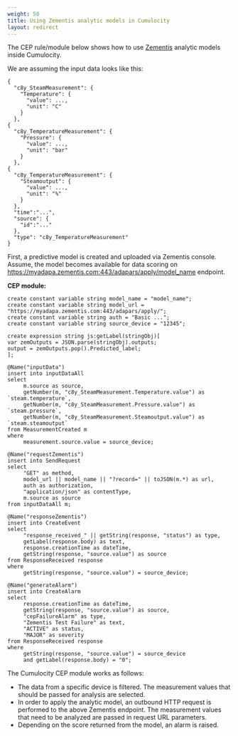```yaml
---
weight: 50
title: Using Zementis analytic models in Cumulocity
layout: redirect
---
```


The CEP rule/module below shows how to use [Zementis](http://www2.softwareag.com/corporate/products/apama_webmethods/zementis/default.aspx?) analytic models inside Cumulocity.

We are assuming the input data looks like this:

	{
	  "c8y_SteamMeasurement": {
	    "Temperature": {
	      "value": ...,
	      "unit": "C"
	    }
	  },
	{
	  "c8y_TemperatureMeasurement": {
	    "Pressure": {
	      "value": ...,
	      "unit": "bar"
	    }
	  },
	{
	  "c8y_TemperatureMeasurement": {
	    "Steamoutput": {
	      "value": ...,
	      "unit": "%"
	    }
	  },
	  "time":"...",
	  "source": {
	    "id":"..."
	  },
	  "type": "c8y_TemperatureMeasurement"
	}

First, a predictive model is created and uploaded via Zementis console. Assume, the model becomes available for data scoring on https://myadapa.zementis.com:443/adapars/apply/model_name endpoint.

**CEP module:**

	create constant variable string model_name = "model_name";
	create constant variable string model_url = "https://myadapa.zementis.com:443/adapars/apply/";
	create constant variable string auth = "Basic ...";
	create constant variable string source_device = "12345";
	
	create expression string js:getLabel(stringObj)[
	var zemOutputs = JSON.parse(stringObj).outputs;
	output = zemOutputs.pop().Predicted_label;
	];
	
	@Name("inputData")
	insert into inputDataAll
	select 
	     m.source as source,
	     getNumber(m, "c8y_SteamMeasurement.Temperature.value") as `steam.temperature`,
	     getNumber(m, "c8y_SteamMeasurement.Pressure.value") as `steam.pressure`,
	     getNumber(m, "c8y_SteamMeasurement.Steamoutput.value") as `steam.steamoutput`
	from MeasurementCreated m
	where 
	     measurement.source.value = source_device;
	
	@Name("requestZementis")
	insert into SendRequest
	select 
	     "GET" as method,
	     model_url || model_name || "?record=" || toJSON(m.*) as url,
	     auth as authorization,
	     "application/json" as contentType,
	     m.source as source
	from inputDataAll m;
	
	@Name("responseZementis")
	insert into CreateEvent
	select
	     "response_received_" || getString(response, "status") as type,
	     getLabel(response.body) as text,
	     response.creationTime as dateTime,
	     getString(response, "source.value") as source
	from ResponseReceived response
	where 
	     getString(response, "source.value") = source_device;
	
	@Name("generateAlarm")
	insert into CreateAlarm 
	select
	     response.creationTime as dateTime,
	     getString(response, "source.value") as source,
	     "cepFailureAlarm" as type,
	     "Zementis Test Failure" as text,
	     "ACTIVE" as status,
	     "MAJOR" as severity
	from ResponseReceived response
	where 
	     getString(response, "source.value") = source_device
	     and getLabel(response.body) = "0";
	

The Cumulocity CEP module works as follows:

* The data from a specific device is filtered. The measurement values that should be passed for analysis are selected. 
* In order to apply the analytic model, an outbound HTTP request is performed to the above Zementis endpoint. The measurement values that need to be analyzed are passed in request URL parameters.
* Depending on the score returned from the model, an alarm is raised.
